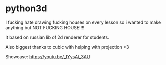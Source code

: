 # python3d

I fucking hate drawing fucking houses on every lesson so i wanted to make anything but NOT FUCKING HOUSE!!!!

It based on russian lib of 2d renderer for students.

Also biggest thanks to cubic with helping with projection <3

Showcase: https://youtu.be/_IYysAt_3AU

